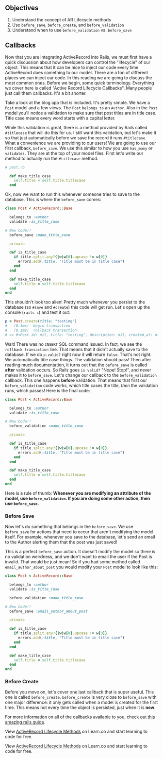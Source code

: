 ## Objectives

  1. Understand the concept of AR Lifecycle methods
  2. Use `before_save`, `before_create`, and `before_validation`
  3. Understand when to use `before_validation` vs. `before_save`

## Callbacks

Now that you are integrating ActiveRecord into Rails, we must first have a quick discussion about how developers can control the "lifecycle" of our object. This means that it can be nice to inject our code every time ActiveRecord does something to our model. There are a ton of different places we can inject our code. In this reading we are going to discuss the most common ones. Before we begin, some quick terminology. Everything we cover here is called "Active Record Lifecycle Callbacks". Many people just call them callbacks. It's a bit shorter.

Take a look at the blog app that is included. It's pretty simple. We have a `Post` model and a few views. The `Post` `belongs_to` an `Author`. Also in the `Post` model you'll notice a validation to make sure that post titles are in title case. Title case means every word starts with a capital letter.

While this validation is great, there is a method provided by Rails called `#titlecase` that will do this for us. I still want this validation, but let's make it so that just automatically before we save the record it runs `#titlecase`. What a convenience we are providing to our users! We are going to use our first callback, `before_save`. We use this similar to how you use `has_many` or `validates`. They are at the top of your model files. First let's write our method to actually run the `#titlecase` method.

```ruby
# post.rb

  def make_title_case
    self.title = self.title.titlecase
  end
```

Ok, now we want to run this whenever someone tries to save to the database. This is where the `before_save` comes:

```ruby
class Post < ActiveRecord::Base

  belongs_to :author
  validate :is_title_case

# New Code!!
  before_save :make_title_case

  private

  def is_title_case
    if title.split.any?{|w|w[0].upcase != w[0]}
      errors.add(:title, "Title must be in title case")
    end
  end

  def make_title_case
    self.title = self.title.titlecase
  end
end
```

This shouldn't look too alien! Pretty much whenever you persist to the database (so `#save` and `#create`) this code will get run. Let's open up the console (`rails c`) and test it out:

```ruby
p = Post.create(title: "testing")
#   (0.1ms)  begin transaction
#   (0.1ms)  rollback transaction
# => #<Post id: nil, title: "testing", description: nil, created_at: nil, updated_at: nil, post_status: nil, author_id: nil>
```

Wait! There was no `INSERT` SQL command issued. In fact, we see the `rollback transaction` line. That means that it didn't actually save to the database. If we do `p.valid?` right now it will return `false`. That's not right. We automatically title case things. The validation should pass! Then after reading much documentation, it turns out that the `before_save` is called **after** validation occurs. So Rails goes `is valid?` "Nope! Stop!", and never makes it to `before_save`. Let's change our callback to the `before_validation` callback. This one happens **before** validation. That means that first our `before_validation` code works, which title cases the title, *then* the validation runs, which passes! Here is the final code:

```ruby
class Post < ActiveRecord::Base

  belongs_to :author
  validate :is_title_case

# New Code!!
  before_validation :make_title_case

  private

  def is_title_case
    if title.split.any?{|w|w[0].upcase != w[0]}
      errors.add(:title, "Title must be in title case")
    end
  end

  def make_title_case
    self.title = self.title.titlecase
  end
end
```

Here is a rule of thumb: **Whenever you are modifying an attribute of the model, use `before_validation`. If you are doing some other action, then use `before_save`.**

### Before Save

Now let's do something that belongs in the `before_save`. We use `before_save` for actions that need to occur that aren't modifying the model itself. For example, whenever you save to the database, let's send an email to the Author alerting them that the post was just saved!

This is a perfect `before_save` action. It doesn't modify the model so there is no validation weirdness, and we don't want to email the user if the Post is invalid. That would be just mean! So if you had some method called `email_author_about_post` you would modify your `Post` model to look like this:


```ruby
class Post < ActiveRecord::Base

  belongs_to :author
  validate :is_title_case

  before_validation :make_title_case

# New Code!!
  before_save :email_author_about_post

  private

  def is_title_case
    if title.split.any?{|w|w[0].upcase != w[0]}
      errors.add(:title, "Title must be in title case")
    end
  end

  def make_title_case
    self.title = self.title.titlecase
  end
end
```

### Before Create

Before you move on, let's cover one last callback that is super useful. This one is called `before_create`. `before_create` is very close to `before_save` with one major difference: it only gets called when a model is created for the first time. This means not every time the object is persisted, just when it is **new**.

For more information on all of the callbacks available to you, check out [this amazing rails guide](http://guides.rubyonrails.org/active_record_callbacks.html).

<p data-visibility='hidden'>View <a href='https://learn.co/lessons/activerecord-lifecycle-reading'>ActiveRecord Lifecycle Methods</a> on Learn.co and start learning to code for free.</p>

<p class='util--hide'>View <a href='https://learn.co/lessons/activerecord-lifecycle-reading'>ActiveRecord Lifecycle Methods</a> on Learn.co and start learning to code for free.</p>
